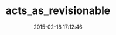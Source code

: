 ---
layout: post
title:  "acts_as_revisionable"
repo:   "bdurand/acts_as_revisionable"
date:   2015-02-18 17:12:46
gemurl: http://github.com/bdurand/acts_as_revisionable
---